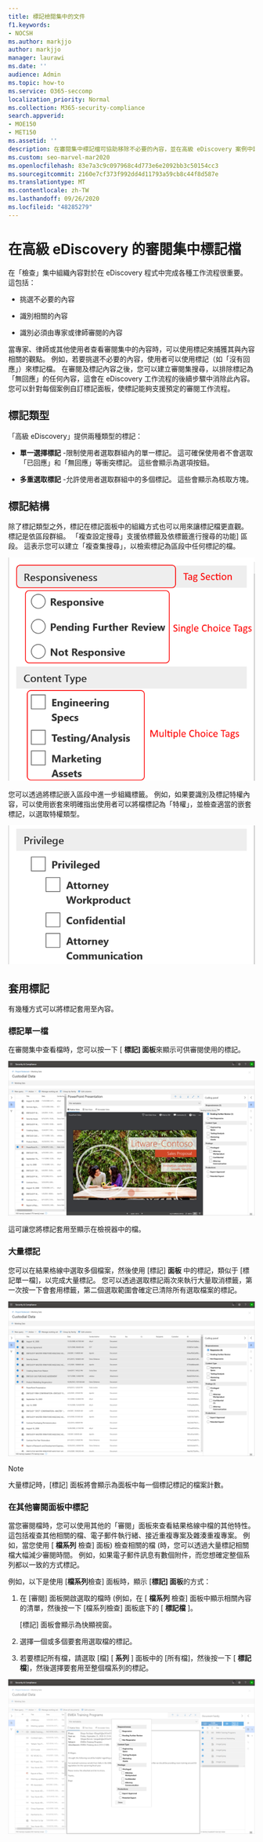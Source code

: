 ```yaml
---
title: 標記檢閱集中的文件
f1.keywords:
- NOCSH
ms.author: markjjo
author: markjjo
manager: laurawi
ms.date: ''
audience: Admin
ms.topic: how-to
ms.service: O365-seccomp
localization_priority: Normal
ms.collection: M365-security-compliance
search.appverid:
- MOE150
- MET150
ms.assetid: ''
description: 在審閱集中標記檔可協助移除不必要的內容，並在高級 eDiscovery 案例中識別相關的內容。
ms.custom: seo-marvel-mar2020
ms.openlocfilehash: 83e7a3c9c097968c4d773e6e2092bb3c50154cc3
ms.sourcegitcommit: 2160e7cf373f992dd4d11793a59cb8c44f8d587e
ms.translationtype: MT
ms.contentlocale: zh-TW
ms.lasthandoff: 09/26/2020
ms.locfileid: "48285279"
---
```

# <a name="tag-documents-in-a-review-set-in-advanced-ediscovery"></a>在高級 eDiscovery 的審閱集中標記檔

在「檢查」集中組織內容對於在 eDiscovery 程式中完成各種工作流程很重要。 這包括：

- 挑選不必要的內容

- 識別相關的內容
 
- 識別必須由專家或律師審閱的內容

當專家、律師或其他使用者查看審閱集中的內容時，可以使用標記來捕獲其與內容相關的觀點。 例如，若要挑選不必要的內容，使用者可以使用標記（如「沒有回應」）來標記檔。 在審閱及標記內容之後，您可以建立審閱集搜尋，以排除標記為「無回應」的任何內容，這會在 eDiscovery 工作流程的後續步驟中消除此內容。 您可以針對每個案例自訂標記面板，使標記能夠支援預定的審閱工作流程。

## <a name="tag-types"></a>標記類型

「高級 eDiscovery」提供兩種類型的標記：

- **單一選擇標記** -限制使用者選取群組內的單一標記。 這可確保使用者不會選取「已回應」和「無回應」等衝突標記。 這些會顯示為選項按鈕。

- **多重選取標記** -允許使用者選取群組中的多個標記。 這些會顯示為核取方塊。

## <a name="tag-structure"></a>標記結構

除了標記類型之外，標記在標記面板中的組織方式也可以用來讓標記檔更直觀。 標記是依區段群組。 「複查設定搜尋」支援依標籤及依標籤進行搜尋的功能] 區段。 這表示您可以建立「複查集搜尋」，以檢索標記為區段中任何標記的檔。

![標記面板中的標記區段](../media/Tagtypes.png)

您可以透過將標記嵌入區段中進一步組織標籤。 例如，如果要識別及標記特權內容，可以使用嵌套來明確指出使用者可以將檔標記為「特權」，並檢查適當的嵌套標記，以選取特權類型。

![標記區段中的嵌套標記](../media/Nestingtags.png)

## <a name="applying-tags"></a>套用標記

有幾種方式可以將標記套用至內容。

### <a name="tagging-a-single-document"></a>標記單一檔

在審閱集中查看檔時，您可以按一下 [ **標記] 面板**來顯示可供審閱使用的標記。

![按一下 [標記面板] 以顯示標記面板](../media/Singledoctag.png)

這可讓您將標記套用至顯示在檢視器中的檔。

### <a name="bulk-tagging"></a>大量標記

您可以在結果格線中選取多個檔案，然後使用 [標記] **面板** 中的標記，類似于 [標記單一檔]，以完成大量標記。 您可以透過選取標記兩次來執行大量取消標籤，第一次按一下會套用標籤，第二個選取範圍會確定已清除所有選取檔案的標記。

![自動產生之儲存格電話描述的螢幕擷取畫面](../media/Bulktag.png)

> [!NOTE]
> 大量標記時，[標記] 面板將會顯示為面板中每一個標記標記的檔案計數。

### <a name="tagging-in-other-review-panels"></a>在其他審閱面板中標記

當您審閱檔時，您可以使用其他的「審閱」面板來查看結果格線中檔的其他特性。 這包括複查其他相關的檔、電子郵件執行緒、接近重複專案及雜湊重複專案。 例如，當您使用 [ **檔系列** 檢查] 面板) 檢查相關的檔 (時，您可以透過大量標記相關檔大幅減少審閱時間。 例如，如果電子郵件訊息有數個附件，而您想確定整個系列都以一致的方式標記。

例如，以下是使用 [**檔系列**檢查] 面板時，顯示 [**標記] 面板**的方式：

1. 在 [審閱] 面板開啟選取的檔時 (例如，在 [ **檔系列** 檢查] 面板中顯示相關內容的清單，然後按一下 [檔系列檢查] 面板底下的 [ **標記檔** ]。

   [標記] 面板會顯示為快顯視窗。

2. 選擇一個或多個要套用選取檔的標記。 

3. 若要標記所有檔，請選取 [檔] [ **系列** ] 面板中的 [所有檔]，然後按一下 [ **標記檔**]，然後選擇要套用至整個檔系列的標記。

![自動產生社交媒體發佈描述的螢幕擷取畫面](../media/Relatedtag.png)
